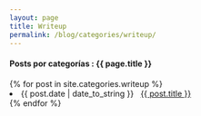 ```yaml
---
layout: page
title: Writeup
permalink: /blog/categories/writeup/
---
```


<h4> Posts por categorías : {{ page.title }} </h4>

<div class="card">
{% for post in site.categories.writeup %}
 <li class="category-posts"><span>{{ post.date | date_to_string }}</span> &nbsp; <a href="{{ post.url }}">{{ post.title }}</a></li>
{% endfor %}
</div>
